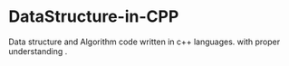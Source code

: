 # DataStructure-in-CPP
Data structure and Algorithm code written in c++ languages. with proper understanding .
